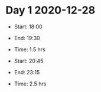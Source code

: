 # Day 1 2020-12-28

- Start: 18:00
- End: 19:30
- Time: 1.5 hrs

- Start: 20:45
- End: 23:15
- Time: 2.5 hrs
